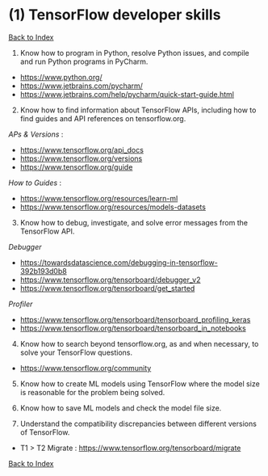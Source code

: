 # (1) TensorFlow developer skills

[Back to Index](../README.md)

1. Know how to program in Python, resolve Python issues, and compile and run Python programs
in PyCharm.

 - https://www.python.org/
 - https://www.jetbrains.com/pycharm/
 - https://www.jetbrains.com/help/pycharm/quick-start-guide.html


2. Know how to find information about TensorFlow APIs, including how to find guides and API
references on tensorflow.org.

*APs & Versions* : 

 - https://www.tensorflow.org/api_docs
 - https://www.tensorflow.org/versions
 - https://www.tensorflow.org/guide

*How to Guides* : 

 - https://www.tensorflow.org/resources/learn-ml
 - https://www.tensorflow.org/resources/models-datasets


3. Know how to debug, investigate, and solve error messages from the TensorFlow API.

*Debugger*
 - https://towardsdatascience.com/debugging-in-tensorflow-392b193d0b8
 - https://www.tensorflow.org/tensorboard/debugger_v2
 - https://www.tensorflow.org/tensorboard/get_started

*Profiler*
 - https://www.tensorflow.org/tensorboard/tensorboard_profiling_keras
 - https://www.tensorflow.org/tensorboard/tensorboard_in_notebooks

4. Know how to search beyond tensorflow.org, as and when necessary, to solve your TensorFlow
questions.

- https://www.tensorflow.org/community


5. Know how to create ML models using TensorFlow where the model size is reasonable for the
problem being solved.



6. Know how to save ML models and check the model file size.


7. Understand the compatibility discrepancies between different versions of TensorFlow.

- T1 > T2 Migrate : https://www.tensorflow.org/tensorboard/migrate

[Back to Index](../README.md)